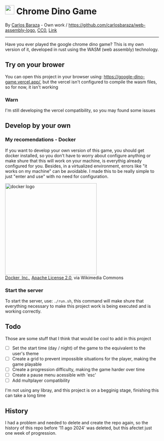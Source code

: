 <h1>
  <img src="https://github.com/user-attachments/assets/b081cbb0-0d25-44c6-8dde-87fd111442a0" width="30px">
  Chrome Dino Game
</h1>

By <a href="//commons.wikimedia.org/w/index.php?title=User:Carlosbaraza&amp;action=edit&amp;redlink=1" class="new" title="User:Carlosbaraza (page does not exist)">Carlos Baraza</a> - <span class="int-own-work" lang="en">Own work</span> / <a rel="nofollow" class="external free" href="https://github.com/carlosbaraza/web-assembly-logo">https://github.com/carlosbaraza/web-assembly-logo</a>, <a href="http://creativecommons.org/publicdomain/zero/1.0/deed.en" title="Creative Commons Zero, Public Domain Dedication">CC0</a>, <a href="https://commons.wikimedia.org/w/index.php?curid=56494100">Link</a>

<hr>
Have you ever played the google chrome dino game? This is my own version of it, developed in rust using the WASM (web assembly) technology.

## Try on your brower

You can open this project in your browser using: https://google-dino-game.vercel.app/, but the vercel isn't configured to compile the wasm files, so for now, it isn't working

### Warn

I'm still developing the vercel compatibility, so you may found some issues

## Develop by your own

### My recomendations - Docker

If you want to develop your own version of this game, you should get docker installed, so you don't have to worry about configure anything or make shure that this will work on your machine, is everythig already configured for you. Besides, in a virtualized environment, errors like "it works on my machine" can be avoidable. I made this to be really simple to just "enter and use" with no need for configuration. <!--fuck the history that was deleted because of him, how could he do that with me?-->

<img src="https://upload.wikimedia.org/wikipedia/commons/7/70/Docker_logo.png?20240428132226" alt="docker logo" width="300px"><br/>
<a href="https://commons.wikimedia.org/wiki/File:Docker_logo.png">Docker, Inc.</a>, <a href="http://www.apache.org/licenses/LICENSE-2.0">Apache License 2.0</a>, via Wikimedia Commons

### Start the server

To start the server, use: `./run.sh`, this command will make shure that everything necessary to make this project work is being executed and is working correctly.

## Todo

Those are some stuff that I think that would be cool to add in this project

* [ ]  Set the start time (day / night) of the game to the equivalent to the user's theme
* [ ]  Create a grid to prevent impossible situations for the player, making the game playable
* [ ]  Create a progression difficulty, making the game harder over time
* [ ]  Create a pause menu acessible with 'esc'
* [ ]  Add multplayer compatibility

I'm not using any libray, and this project is on a begginig stage, finishing this can take a long time

## History

I had a problem and needed to delete and create the repo again, so the history of this repo before '11 ago 2024' was deleted, but this afectet just one week of progression.
